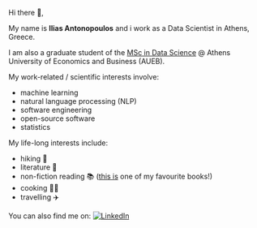 
Hi there 👋,

My name is **Ilias Antonopoulos** and i work as a Data Scientist in Athens, Greece.

I am also a graduate student of the [MSc in Data Science](https://datascience.aueb.gr/) @ Athens University of Economics and Business (AUEB).

My work-related / scientific interests involve:
- machine learning
- natural language processing (NLP)
- software engineering
- open-source software
- statistics

My life-long interests include:
- hiking :hiking_boot:
- literature :book:
- non-fiction reading :books: ([this is](https://en.wikipedia.org/wiki/Why_Nations_Fail) one of my favourite books!)
- cooking :man_cook:
- travelling :airplane: 

You can also find me on: [![LinkedIn][1.1]][1]

<!-- Icons -->
[1.1]: https://raw.githubusercontent.com/MartinHeinz/MartinHeinz/master/linkedin-3-16.png (LinkedIn icon without padding)

<!-- Links to your social media accounts -->
[1]: https://www.linkedin.com/in/ilias-ant/

<!--
**ilias-ant/ilias-ant** is a ✨ _special_ ✨ repository because its `README.md` (this file) appears on your GitHub profile.

Here are some ideas to get you started:

- 🔭 I’m currently working on ...
- 🌱 I’m currently learning ...
- 👯 I’m looking to collaborate on ...
- 🤔 I’m looking for help with ...
- 💬 Ask me about ...
- 📫 How to reach me: ...
- 😄 Pronouns: ...
- ⚡ Fun fact: ...
-->
